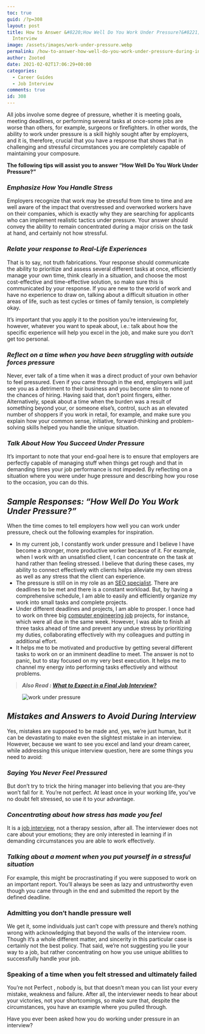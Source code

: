 ```yaml
---
toc: true
guid: /?p=308
layout: post
title: How to Answer &#8220;How Well Do You Work Under Pressure?&#8221; During
  Interview
image: /assets/images/work-under-pressure.webp
permalink: /how-to-answer-how-well-do-you-work-under-pressure-during-interview/
author: Zooted
date: 2021-02-02T17:06:29+00:00
categories:
  - Career Guides
  - Job Interview
comments: true
id: 308
---
```

 
All jobs involve some degree of pressure, whether it is meeting goals, meeting deadlines, or performing several tasks at once-some jobs are worse than others, for example, surgeons or firefighters. In other words, the ability to work under pressure is a skill highly sought after by employers, and it is, therefore, crucial that you have a response that shows that in challenging and stressful circumstances you are completely capable of maintaining your composure.

**The following tips will assist you to answer &#8220;How Well Do You Work Under Pressure?&#8221;**

### ***Emphasize How You Handle Stress***

Employers recognize that work may be stressful from time to time and are well aware of the impact that overstressed and overworked workers have on their companies, which is exactly why they are searching for applicants who can implement realistic tactics under pressure. Your answer should convey the ability to remain concentrated during a major crisis on the task at hand, and certainly not how stressful.

### ***Relate your response to Real-Life Experiences***

That is to say, not truth fabrications. Your response should communicate the ability to prioritize and assess several different tasks at once, efficiently manage your own time, think clearly in a situation, and choose the most cost-effective and time-effective solution, so make sure this is communicated by your response. If you are new to the world of work and have no experience to draw on, talking about a difficult situation in other areas of life, such as test cycles or times of family tension, is completely okay.

It&#8217;s important that you apply it to the position you&#8217;re interviewing for, however, whatever you want to speak about, i.e.: talk about how the specific experience will help you excel in the job, and make sure you don&#8217;t get too personal.

### ***Reflect on a time when you have been struggling with outside forces pressure***

Never, ever talk of a time when it was a direct product of your own behavior to feel pressured. Even if you came through in the end, employers will just see you as a detriment to their business and you become slim to none of the chances of hiring. Having said that, don&#8217;t point fingers, either. Alternatively, speak about a time when the burden was a result of something beyond your, or someone else&#8217;s, control, such as an elevated number of shoppers if you work in retail, for example, and make sure you explain how your common sense, initiative, forward-thinking and problem-solving skills helped you handle the unique situation.

### ***Talk About How You Succeed Under Pressure***

It&#8217;s important to note that your end-goal here is to ensure that employers are perfectly capable of managing stuff when things get rough and that in demanding times your job performance is not impeded. By reflecting on a situation where you were under huge pressure and describing how you rose to the occasion, you can do this.

## ***Sample Responses: &#8220;How Well Do You Work Under Pressure?&#8221;***

When the time comes to tell employers how well you can work under pressure, check out the following examples for inspiration.

* In my current job, I constantly work under pressure and I believe I have become a stronger, more productive worker because of it. For example, when I work with an unsatisfied client, I can concentrate on the task at hand rather than feeling stressed. I believe that during these cases, my ability to connect effectively with clients helps alleviate my own stress as well as any stress that the client can experience.
* The pressure is still on in my role as an [SEO specialist](https://www.webdevpl.us). There are deadlines to be met and there is a constant workload. But, by having a comprehensive schedule, I am able to easily and efficiently organize my work into small tasks and complete projects.
* Under different deadlines and projects, I am able to prosper. I once had to work on three big [computer engineering job](/high-paying-tech-jobs-in-2021/) projects, for instance, which were all due in the same week. However, I was able to finish all three tasks ahead of time and prevent any undue stress by prioritizing my duties, collaborating effectively with my colleagues and putting in additional effort.
* It helps me to be motivated and productive by getting several different tasks to work on or an imminent deadline to meet. The answer is not to panic, but to stay focused on my very best execution. It helps me to channel my energy into performing tasks effectively and without problems.

<blockquote class="wp-block-quote">
  <p>
    <strong><em>Also Read : <a href="/what-to-expect-in-a-final-job-interview/">What to Expect in a Final Job Interview?</a></em></strong>
  </p>
</blockquote>

<figure class="wp-block-image size-large">

<img loading="lazy" width="545" height="357" src="/wp-content/uploads/2021/02/work-under-pressure.png" alt="work under pressure" class="wp-image-309" srcset="/wp-content/uploads/2021/02/work-under-pressure.png 545w, /wp-content/uploads/2021/02/work-under-pressure-300x197.png 300w" sizes="(max-width: 545px) 100vw, 545px" /> </figure> 

## ***Mistakes and Answers to Avoid During Interview***

Yes, mistakes are supposed to be made and, yes, we&#8217;re just human, but it can be devastating to make even the slightest mistake in an interview. However, because we want to see you excel and land your dream career, while addressing this unique interview question, here are some things you need to avoid:

### ***Saying You Never Feel Pressured***

But don&#8217;t try to trick the hiring manager into believing that you are-they won&#8217;t fall for it. You&#8217;re not perfect. At least once in your working life, you&#8217;ve no doubt felt stressed, so use it to your advantage.

### ***Concentrating about how stress has made you feel***

It is a [job interview](/category/job-interview/), not a therapy session, after all. The interviewer does not care about your emotions; they are only interested in learning if in demanding circumstances you are able to work effectively.

### ***Talking about a moment when you put yourself in a stressful situation***

For example, this might be procrastinating if you were supposed to work on an important report. You&#8217;ll always be seen as lazy and untrustworthy even though you came through in the end and submitted the report by the defined deadline.

### **Admitting you don&#8217;t handle pressure well**

We get it, some individuals just can&#8217;t cope with pressure and there&#8217;s nothing wrong with acknowledging that beyond the walls of the interview room. Though it&#8217;s a whole different matter, and sincerity in this particular case is certainly not the best policy. That said, we&#8217;re not suggesting you lie your way to a job, but rather concentrating on how you use unique abilities to successfully handle your job.

### **Speaking of a time when you felt stressed and ultimately failed**

You&#8217;re not Perfect , nobody is, but that doesn&#8217;t mean you can list your every mistake, weakness and failure. After all, the interviewer needs to hear about your victories, not your shortcomings, so make sure that, despite the circumstances, you have an example where you pulled through.

Have you ever been asked how you do working under pressure in an interview?